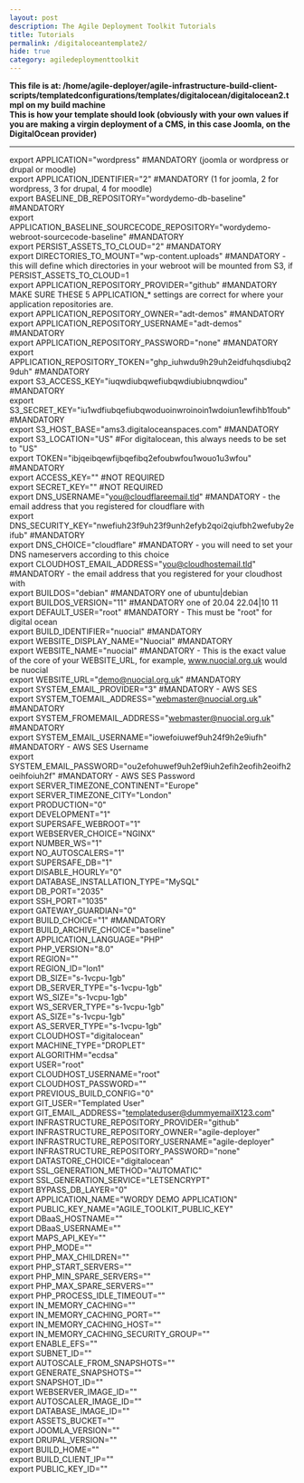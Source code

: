```yaml
---
layout: post
description: The Agile Deployment Toolkit Tutorials
title: Tutorials
permalink: /digitaloceantemplate2/
hide: true
category: agiledeploymenttoolkit
---
```


**This file is at: /home/agile-deployer/agile-infrastructure-build-client-scripts/templatedconfigurations/templates/digitalocean/digitalocean2.tmpl on my build machine**  
**This is how your template should look (obviously with your own values if you are making a virgin deployment of a CMS, in this case Joomla, on the DigitalOcean provider)**   

-----------------------
export APPLICATION="wordpress" #MANDATORY (joomla or wordpress or drupal or moodle)  
export APPLICATION_IDENTIFIER="2" #MANDATORY (1 for joomla, 2 for wordpress, 3 for drupal, 4 for moodle)  
export BASELINE_DB_REPOSITORY="wordydemo-db-baseline" #MANDATORY  
export APPLICATION_BASELINE_SOURCECODE_REPOSITORY="wordydemo-webroot-sourcecode-baseline" #MANDATORY  
export PERSIST_ASSETS_TO_CLOUD="2" #MANDATORY  
export DIRECTORIES_TO_MOUNT="wp-content.uploads" #MANDATORY - this will define which directories in your webroot will be mounted from S3, if PERSIST_ASSETS_TO_CLOUD=1  
export APPLICATION_REPOSITORY_PROVIDER="github" #MANDATORY  MAKE SURE THESE 5 APPLICATION_* settings are correct for where your application repositories are.  
export APPLICATION_REPOSITORY_OWNER="adt-demos" #MANDATORY  
export APPLICATION_REPOSITORY_USERNAME="adt-demos" #MANDATORY  
export APPLICATION_REPOSITORY_PASSWORD="none" #MANDATORY  
export APPLICATION_REPOSITORY_TOKEN="ghp_iuhwdu9h29uh2eidfuhqsdiubq29duh" #MANDATORY  
export S3_ACCESS_KEY="iuqwdiubqwefiubqwdiubiubnqwdiou"  #MANDATORY  
export S3_SECRET_KEY="iu1wdfiubqefiubqwoduoinwroinoin1wdoiun1ewfihb1foub"  #MANDATORY  
export S3_HOST_BASE="ams3.digitaloceanspaces.com" #MANDATORY  
export S3_LOCATION="US" #For digitalocean, this always needs to be set to "US"  
export TOKEN="ibjqeibqewfijbqefibq2efoubwfou1wouo1u3wfou" #MANDATORY  
export ACCESS_KEY=""   #NOT REQUIRED  
export SECRET_KEY=""   #NOT REQUIRED  
export DNS_USERNAME="you@cloudflareemail.tld"  #MANDATORY - the email address that you registered for cloudflare with  
export DNS_SECURITY_KEY="nwefiuh23f9uh23f9unh2efyb2qoi2qiufbh2wefuby2eifub"   #MANDATORY  
export DNS_CHOICE="cloudflare" #MANDATORY - you will need to set your DNS nameservers according to this choice  
export CLOUDHOST_EMAIL_ADDRESS="you@cloudhostemail.tld" #MANDATORY - the email address that you registered for your cloudhost with  
export BUILDOS="debian" #MANDATORY one of ubuntu|debian  
export BUILDOS_VERSION="11" #MANDATORY one of 20.04 22.04|10 11  
export DEFAULT_USER="root" #MANDATORY - This must be "root" for digital ocean  
export BUILD_IDENTIFIER="nuocial" #MANDATORY  
export WEBSITE_DISPLAY_NAME="Nuocial" #MANDATORY  
export WEBSITE_NAME="nuocial" #MANDATORY - This is the exact value of the core of your WEBSITE_URL, for example, www.nuocial.org.uk would be nuocial  
export WEBSITE_URL="demo@nuocial.org.uk"  #MANDATORY  
export SYSTEM_EMAIL_PROVIDER="3" #MANDATORY - AWS SES  
export SYSTEM_TOEMAIL_ADDRESS="webmaster@nuocial.org.uk" #MANDATORY  
export SYSTEM_FROMEMAIL_ADDRESS="webmaster@nuocial.org.uk" #MANDATORY  
export SYSTEM_EMAIL_USERNAME="iowefoiuwef9uh24f9h2e9iufh" #MANDATORY - AWS SES Username  
export SYSTEM_EMAIL_PASSWORD="ou2efohuwef9uh2ef9iuh2efih2eofih2eoifh2oeihfoiuh2f" #MANDATORY - AWS SES Password  
export SERVER_TIMEZONE_CONTINENT="Europe"  
export SERVER_TIMEZONE_CITY="London"  
export PRODUCTION="0"  
export DEVELOPMENT="1"  
export SUPERSAFE_WEBROOT="1"  
export WEBSERVER_CHOICE="NGINX"  
export NUMBER_WS="1"  
export NO_AUTOSCALERS="1"  
export SUPERSAFE_DB="1"  
export DISABLE_HOURLY="0"  
export DATABASE_INSTALLATION_TYPE="MySQL"    
export DB_PORT="2035"  
export SSH_PORT="1035"  
export GATEWAY_GUARDIAN="0"  
export BUILD_CHOICE="1" #MANDATORY  
export BUILD_ARCHIVE_CHOICE="baseline"  
export APPLICATION_LANGUAGE="PHP"  
export PHP_VERSION="8.0"  
export REGION=""  
export REGION_ID="lon1"  
export DB_SIZE="s-1vcpu-1gb"  
export DB_SERVER_TYPE="s-1vcpu-1gb"  
export WS_SIZE="s-1vcpu-1gb"  
export WS_SERVER_TYPE="s-1vcpu-1gb"  
export AS_SIZE="s-1vcpu-1gb"  
export AS_SERVER_TYPE="s-1vcpu-1gb"  
export CLOUDHOST="digitalocean"  
export MACHINE_TYPE="DROPLET"  
export ALGORITHM="ecdsa"  
export USER="root"  
export CLOUDHOST_USERNAME="root"  
export CLOUDHOST_PASSWORD=""  
export PREVIOUS_BUILD_CONFIG="0"  
export GIT_USER="Templated User"  
export GIT_EMAIL_ADDRESS="templateduser@dummyemailX123.com"  
export INFRASTRUCTURE_REPOSITORY_PROVIDER="github"  
export INFRASTRUCTURE_REPOSITORY_OWNER="agile-deployer"  
export INFRASTRUCTURE_REPOSITORY_USERNAME="agile-deployer"  
export INFRASTRUCTURE_REPOSITORY_PASSWORD="none"  
export DATASTORE_CHOICE="digitalocean"  
export SSL_GENERATION_METHOD="AUTOMATIC"  
export SSL_GENERATION_SERVICE="LETSENCRYPT"  
export BYPASS_DB_LAYER="0"  
export APPLICATION_NAME="WORDY DEMO APPLICATION"  
export PUBLIC_KEY_NAME="AGILE_TOOLKIT_PUBLIC_KEY"  
export DBaaS_HOSTNAME=""  
export DBaaS_USERNAME=""  
export MAPS_API_KEY=""  
export PHP_MODE=""  
export PHP_MAX_CHILDREN=""  
export PHP_START_SERVERS=""  
export PHP_MIN_SPARE_SERVERS=""  
export PHP_MAX_SPARE_SERVERS=""  
export PHP_PROCESS_IDLE_TIMEOUT=""  
export IN_MEMORY_CACHING=""  
export IN_MEMORY_CACHING_PORT=""  
export IN_MEMORY_CACHING_HOST=""  
export IN_MEMORY_CACHING_SECURITY_GROUP=""  
export ENABLE_EFS=""  
export SUBNET_ID=""  
export AUTOSCALE_FROM_SNAPSHOTS=""  
export GENERATE_SNAPSHOTS=""   
export SNAPSHOT_ID=""  
export WEBSERVER_IMAGE_ID=""  
export AUTOSCALER_IMAGE_ID=""  
export DATABASE_IMAGE_ID=""  
export ASSETS_BUCKET=""  
export JOOMLA_VERSION=""  
export DRUPAL_VERSION=""  
export BUILD_HOME=""  
export BUILD_CLIENT_IP=""  
export PUBLIC_KEY_ID=""  
